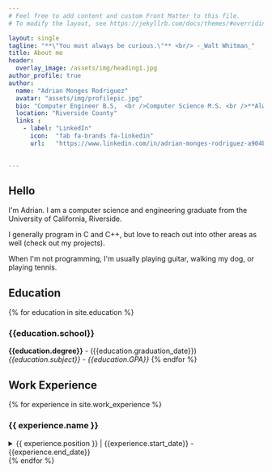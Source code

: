 ```yaml
---
# Feel free to add content and custom Front Matter to this file.
# To modify the layout, see https://jekyllrb.com/docs/themes/#overriding-theme-defaults

layout: single
tagline: "**\"You must always be curious.\"** <br/> -_Walt Whitman_"
title: About me
header:
  overlay_image: /assets/img/heading1.jpg
author_profile: true
author:  
  name: "Adrian Monges Rodriguez"
  avatar: "assets/img/profilepic.jpg"
  bio: "Computer Engineer B.S,  <br />Computer Science M.S. <br />**Always building cool stuff**"
  location: "Riverside County"
  links :
    - label: "LinkedIn"
      icon:  "fab fa-brands fa-linkedin"
      url:   "https://www.linkedin.com/in/adrian-monges-rodriguez-a904b0163/" 
            

---
```

## Hello 
I'm Adrian. I am a computer science and engineering graduate from the University of California, Riverside.

I generally program in C and C++, but love to reach out into other areas as well (check out my projects).
  
When I'm not programming, I'm usually playing guitar, walking my dog, or playing tennis.


## Education
{% for education in site.education %}
### {{education.school}} 
**{{education.degree}}** - ({{education.graduation_date}}) <br/> 
*{{education.subject}} - {{education.GPA}}*
{% endfor %}

## Work Experience
{% for experience in site.work_experience %}
### {{ experience.name }}  
  <details>
  <summary>
  {{ experience.position }} | {{experience.start_date}} - {{experience.end_date}} </summary>
 <p>{{ experience.content | markdownify }}</p>
  </details>
{% endfor %}
